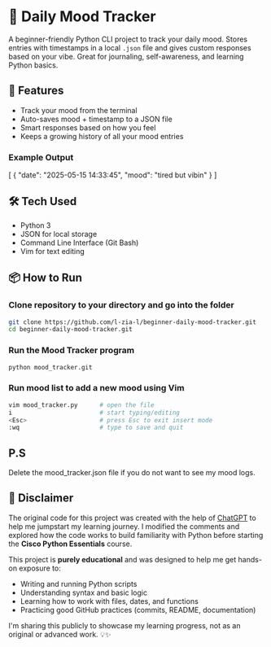 # 🧠 Daily Mood Tracker

A beginner-friendly Python CLI project to track your daily mood. Stores entries with timestamps in a local `.json` file and gives custom responses based on your vibe. Great for journaling, self-awareness, and learning Python basics.

## 🚀 Features
- Track your mood from the terminal
- Auto-saves mood + timestamp to a JSON file
- Smart responses based on how you feel
- Keeps a growing history of all your mood entries

### Example Output
[
  {
    "date": "2025-05-15 14:33:45",
    "mood": "tired but vibin"
  }
]

## 🛠️ Tech Used
- Python 3
- JSON for local storage
- Command Line Interface (Git Bash)
- Vim for text editing

## 📦 How to Run
### Clone repository to your directory and go into the folder
```bash
git clone https://github.com/l-zia-l/beginner-daily-mood-tracker.git
cd beginner-daily-mood-tracker.git
```
### Run the Mood Tracker program
```bash
python mood_tracker.git
```

### Run mood list to add a new mood using Vim
```bash
vim mood_tracker.py      # open the file
i                        # start typing/editing
<Esc>                    # press Esc to exit insert mode
:wq                      # type to save and quit
```

## P.S
Delete the mood_tracker.json file if you do not want to see my mood logs.
## 🛑 Disclaimer

The original code for this project was created with the help of [ChatGPT](https://openai.com/chatgpt) to help me jumpstart my learning journey. I modified the comments and explored how the code works to build familiarity with Python before starting the **Cisco Python Essentials** course.

This project is **purely educational** and was designed to help me get hands-on exposure to:
- Writing and running Python scripts
- Understanding syntax and basic logic
- Learning how to work with files, dates, and functions
- Practicing good GitHub practices (commits, README, documentation)

I'm sharing this publicly to showcase my learning progress, not as an original or advanced work. 💡✨
